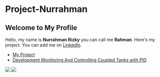 # Project-Nurrahman
## Welcome to My Profile  
Hello, my name is **Nurrahman Rizky** you can call me **Rahman**. Here's my project. You can add me on [LinkedIn](https://www.linkedin.com/in/nurrahmanrizky/).


- [My Project](https://github.com/gitnurrahman/Project-Nurrahman)
- [Development Monitoring And Controlling Coupled Tanks with PID](https://github.com/gitnurrahman/DOO2)

<a href="https://github.com/gitnurrahman">
  <img align="Left" src="https://github-readme-stats.vercel.app/api?username=Gitnurrahman&show_icons=true" />
</a>
<a href="https://github.com/gitnurrahman">
  <img align="Justify" src="https://github-readme-stats.vercel.app/api/top-langs/?username=Gitnurrahman&show_icons=true" />
</a>
